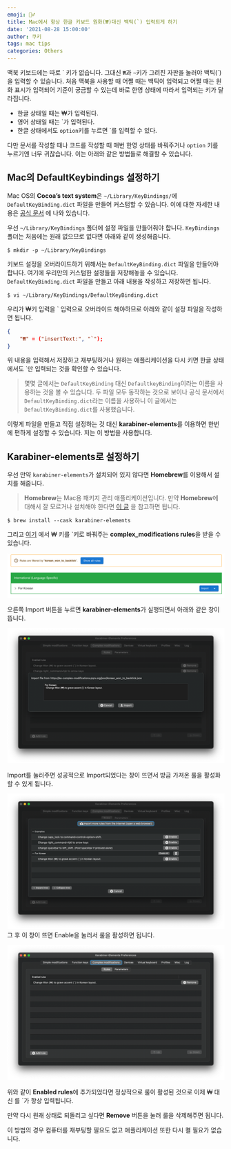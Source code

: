 ```yaml
---
emoji: 👮‍♂️
title: Mac에서 항상 한글 키보드 원화(₩)대신 백틱(`) 입력되게 하기
date: '2021-08-28 15:00:00'
author: 쿠키
tags: mac tips
categories: Others
---
```

맥북 키보드에는 따로 \` 키가 없습니다. 그대신 `₩`과 `~`키가 그려진 자판을 눌러야 백틱(`)을 입력할 수 있습니다.
처음 맥북을 사용할 때 어쩔 때는 백틱이 입력되고 어쩔 때는 원화 표시가 입력되어 기준이 궁금할 수 있는데 바로 한영 상태에 따라서 입력되는 키가 달라집니다.
- 한글 상태일 때는 ₩가 입력된다.
- 영어 상태일 때는 \`가 입력된다.
- 한글 상태에서도 `option`키를 누르면 \`를 입력할 수 있다.

다만 문서를 작성할 때나 코드를 작성할 때 매번 한영 상태를 바꿔주거나 `option` 키를 누르기엔 너무 귀찮습니다. 이는 아래와 같은 방법들로 해결할 수 있습니다.

## Mac의 DefaultKeybindings 설정하기 
Mac OS의 **Cocoa’s text system**은 `~/Library/KeyBindings/`에 `DefaultKeyBinding.dict` 파일을 만들어 커스텀할 수 있습니다.
이에 대한 자세한 내용은 [공식 문서](https://developer.apple.com/library/archive/documentation/Cocoa/Conceptual/EventOverview/TextDefaultsBindings/TextDefaultsBindings.html) 에 나와 있습니다.

우선 `~/Library/KeyBindings` 폴더에 설정 파일을 만들어줘야 합니다. `KeyBindings` 폴더는 처음에는 원래 없으므로 없다면 아래와 같이 생성해줍니다.

```shell
$ mkdir -p ~/Library/KeyBindings
```

키보드 설정을 오버라이드하기 위해서는 `DefaultKeyBinding.dict` 파일을 만들어야 합니다. 여기에 우리만의 커스텀한 설정들을 저장해놓을 수 있습니다.
`DefaultKeyBinding.dict` 파일을 만들고 아래 내용을 작성하고 저장하면 됩니다.

```shell
$ vi ~/Library/KeyBindings/DefaultKeyBinding.dict
```

우리가 ₩키 입력을 \` 입력으로 오버라이드 해야하므로 아래와 같이 설정 파일을 작성하면 됩니다.

```json
{
    "₩" = ("insertText:", "`");
}
```

위 내용을 입력해서 저장하고 재부팅하거나 원하는 애플리케이션을 다시 키면 한글 상태에서도 \`만 입력되는 것을 확인할 수 있습니다.

> 몇몇 글에서는 `DefaultKeyBinding` 대신 `DefaultkeyBinding`이라는 이름을 사용하는 것을 볼 수 있습니다.
> 두 파일 모두 동작하는 것으로 보이나 공식 문서에서 `DefaultKeyBinding.dict`라는 이름을 사용하니 이 글에서는 `DefaultKeyBinding.dict`를 사용했습니다.

이렇게 파일을 만들고 직접 설정하는 것 대신 **karabiner-elements**를 이용하면 한번에 편하게 설정할 수 있습니다. 저는 이 방법을 사용합니다.

## Karabiner-elements로 설정하기
우선 만약 `karabiner-elements`가 설치되어 있지 않다면 **Homebrew**를 이용해서 설치를 해줍니다.

> **Homebrew**는 Mac용 패키지 관리 애플리케이션입니다. 만약 **Homebrew**에 대해서 잘 모르거나 설치해야 한다면 [이 글](https://www.44bits.io/ko/keyword/homebrew) 을 참고하면 됩니다.

```shell
$ brew install --cask karabiner-elements
```

그리고 [여기](https://ke-complex-modifications.pqrs.org/#korean_won_to_backtick) 에서
₩ 키를 \`키로 바꿔주는 **complex_modifications rules**을 받을 수 있습니다.

![img.png](img.png)

오른쪽 Import 버튼을 누르면 **karabiner-elements**가 실행되면서 아래와 같은 창이 뜹니다.

![img_1.png](img_1.png)

Import를 눌러주면 성공적으로 Import되었다는 창이 뜨면서 방금 가져온 룰을 활성화 할 수 있게 됩니다.

![img_2.png](img_2.png)
그 후 이 창이 뜨면 Enable을 눌러서 룰을 활성하면 됩니다.

![img_3.png](img_3.png)

위와 같이 **Enabled rules**에 추가되었다면 정상적으로 룰이 활성된 것으로 이제 ₩ 대신 를 \`가 항상 입력됩니다.

만약 다시 원래 상태로 되돌리고 싶다면 **Remove** 버튼을 눌러 룰을 삭제해주면 됩니다.

이 방법의 경우 컴퓨터를 재부팅할 필요도 없고 애플리케이션 또한 다시 켤 필요가 없습니다.

```toc
```
